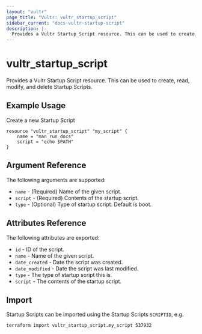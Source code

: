 ```yaml
---
layout: "vultr"
page_title: "Vultr: vultr_startup_script"
sidebar_current: "docs-vultr-startup-script"
description: |-
  Provides a Vultr Startup Script resource. This can be used to create, read, modify, and delete Startup Scripts.
---
```


# vultr_startup_script

Provides a Vultr Startup Script resource. This can be used to create, read, modify, and delete Startup Scripts.

## Example Usage

Create a new Startup Script
```hcl
resource "vultr_startup_script" "my_script" {
    name = "man_run_docs"
    script = "echo $PATH"
}
```

## Argument Reference

The following arguments are supported:

* `name` - (Required) Name of the given script.
* `script` - (Required) Contents of the startup script.
* `type` - (Optional) Type of startup script. Default is boot.

## Attributes Reference

The following attributes are exported:

* `id` - ID of the script.
* `name` - Name of the given script.
* `date_created` - Date the script was created.
* `date_modified` - Date the script was last modified.
* `type` - The type of startup script this is.
* `script` - The contents of the startup script.

## Import

Startup Scripts can be imported using the Startup Scripts `SCRIPTID`, e.g.

```
terraform import vultr_startup_script.my_script 537932
```